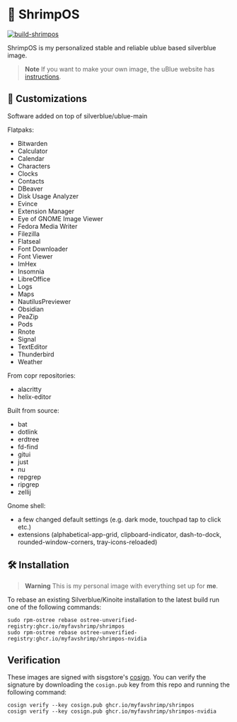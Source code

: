 # 🦐 ShrimpOS
[![build-shrimpos](https://github.com/myFavShrimp/shrimpOS/actions/workflows/build.yml/badge.svg)](https://github.com/myFavShrimp/shrimpOS/actions/workflows/build.yml)

ShrimpOS is my personalized stable and reliable ublue based silverblue image.

> **Note**
> If you want to make your own image, the uBlue website has [instructions](https://ublue.it/making-your-own/).

## 🎨 Customizations

Software added on top of silverblue/ublue-main

Flatpaks:
 - Bitwarden
 - Calculator
 - Calendar
 - Characters
 - Clocks
 - Contacts
 - DBeaver
 - Disk Usage Analyzer
 - Evince
 - Extension Manager
 - Eye of GNOME Image Viewer
 - Fedora Media Writer
 - Filezilla
 - Flatseal
 - Font Downloader
 - Font Viewer
 - ImHex
 - Insomnia
 - LibreOffice
 - Logs
 - Maps
 - NautilusPreviewer
 - Obsidian
 - PeaZip
 - Pods
 - Rnote
 - Signal
 - TextEditor
 - Thunderbird
 - Weather

From copr repositories:
 - alacritty
 - helix-editor

Built from source:
 - bat
 - dotlink
 - erdtree
 - fd-find
 - gitui
 - just
 - nu
 - repgrep
 - ripgrep
 - zellij

Gnome shell:
 - a few changed default settings (e.g. dark mode, touchpad tap to click etc.)
 - extensions (alphabetical-app-grid, clipboard-indicator, dash-to-dock, rounded-window-corners, tray-icons-reloaded)

## 🛠️ Installation

> **Warning**
> This is my personal image with everything set up for **me**.

To rebase an existing Silverblue/Kinoite installation to the latest build run one of the following commands:

```
sudo rpm-ostree rebase ostree-unverified-registry:ghcr.io/myfavshrimp/shrimpos
sudo rpm-ostree rebase ostree-unverified-registry:ghcr.io/myfavshrimp/shrimpos-nvidia
```

## Verification

These images are signed with sisgstore's [cosign](https://docs.sigstore.dev/cosign/overview/). You can verify the signature by downloading the `cosign.pub` key from this repo and running the following command:

    cosign verify --key cosign.pub ghcr.io/myfavshrimp/shrimpos
    cosign verify --key cosign.pub ghcr.io/myfavshrimp/shrimpos-nvidia
